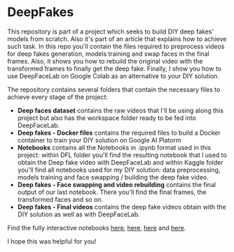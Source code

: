# DeepFakes
This repository is part of a project which seeks to build DIY deep fakes' models from scratch. Also it's part of an article that explains how to achieve such task. In this repo you'll contain the files required to preprocess videos for deep fakes generation, models training and swap faces in the final frames. Also, it shows you how to rebuild the original video with the transformed frames to finally get the deep fake. Finally, I show you how to use DeepFaceLab on Google Colab as an alternative to your DIY solution.

The repository contains several folders that contain the necessary files to achieve every stage of the project:

* **Deep faces dataset** contains the raw videos that I'll be using along this project but also has the workspace folder ready to be fed into DeepFaceLab.
* **Deep fakes - Docker files** contains the required files to build a Docker container to train your DIY solution on Google AI Platorm
* **Notebooks** contains all the Notebooks in .ipynb format used in this project: within DFL folder you'll find the resulting notebook that I used to obtain the Deep fake video with DeepFaceLab and within Kaggle folder you'll find all notebooks used for my DIY solution: data preprocessing, models training and face swapping / building the deep fake video.
* **Deep fakes - Face swapping and video rebuilding** contains the final output of our last notebook. There you'll find the final frames, the transformed faces and so on.
* **Deep fakes - Final videos** contains the deep fake videos obtain with the DIY solution as well as with DeepFaceLab.

Find the fully interactive notebooks [here](https://www.kaggle.com/sergiovirahonda/deepfakes-preprocessing), [here](https://www.kaggle.com/sergiovirahonda/deepfakes-model-training), [here](https://www.kaggle.com/sergiovirahonda/deepfakes-face-swapping) and [here](https://colab.research.google.com/drive/1jSK1pxyc83SwkeIpGuGDk7p43T7P5NZM?usp=sharing).

I hope this was helpful for you!